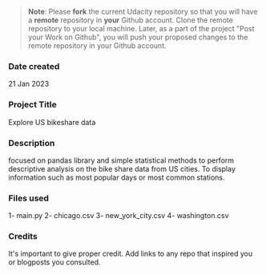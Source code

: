 >**Note**: Please **fork** the current Udacity repository so that you will have a **remote** repository in **your** Github account. Clone the remote repository to your local machine. Later, as a part of the project "Post your Work on Github", you will push your proposed changes to the remote repository in your Github account.

### Date created
21 Jan 2023

### Project Title
Explore US bikeshare data

### Description
focused on pandas library and simple statistical methods to perform descriptive analysis on the bike share data from US cities. To display information such as most popular days or most common stations.

### Files used
1- main.py
2- chicago.csv
3- new_york_city.csv
4- washington.csv

### Credits
It's important to give proper credit. Add links to any repo that inspired you or blogposts you consulted.

